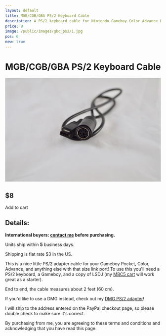 ```yaml
---
layout: default
title: MGB/CGB/GBA PS/2 Keyboard Cable
description: A PS/2 keyboard cable for Nintendo Gameboy Color Advance Pocket and LSDJ sync
price: 8
image: /public/images/gbc_ps2/1.jpg
pos: 6
new: true
---
```

# MGB/CGB/GBA PS/2 Keyboard Cable

<div class="gallery">
	<img src="/public/images/gbc_ps2/1.jpg" alt="GCB/GBC/MGB PS/2 cable">
</div>

## $8

<form id="paypal" target="paypal" action="https://www.paypal.com/cgi-bin/webscr" method="post">
<input type="hidden" name="cmd" value="_s-xclick">
<input type="hidden" name="hosted_button_id" value="YB7CAG5LZANAG">
</form>

<div class="addToCart noselect" onclick="addToCart()">
  Add to cart
</div>

## Details:

**International buyers: [contact me](mailto:bro@catskull.net) before purchasing.**

Units ship within **5** business days.

Shipping is flat rate $3 in the US.

This is a nice little PS/2 adapter cable for your Gameboy Pocket, Color, Advance, and anything else with that size link port! To use this you'll need a PS/2 keyboard, a Gameboy, and a copy of LSDJ (my [MBC5 cart](http://catskullelectronics.com/mbc5cart) will work great as a starter).

End to end, the cable measures about 2 feet (60 cm).

If you'd like to use a DMG instead, check out my [DMG PS/2 adapter](/dmgps2)!

I will ship to the address entered on the PayPal checkout page, so please double check to make sure it's correct.

By purchasing from me, you are agreeing to these terms and conditions and acknowledging that you have read this page.

<script src="https://ajax.googleapis.com/ajax/libs/jquery/2.2.2/jquery.min.js"></script>
<script src="{{ site.baseurl }}public/js/ps2gallery.js"></script>
